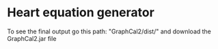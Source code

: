 # Heart equation generator
To see the final output go this path: "GraphCal2/dist/" and download the GraphCal2.jar file
